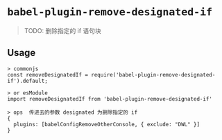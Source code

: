 # `babel-plugin-remove-designated-if`

> TODO: 删除指定的 if 语句块

## Usage

```
> commonjs
const removeDesignatedIf = require('babel-plugin-remove-designated-if').default;

> or esModule
import removeDesignatedIf from 'babel-plugin-remove-designated-if'

> ops  传进去的参数 designated 为删除指定的 if
{
  plugins: [babelConfigRemoveOtherConsole, { exclude: "DWL" }]
}

```
